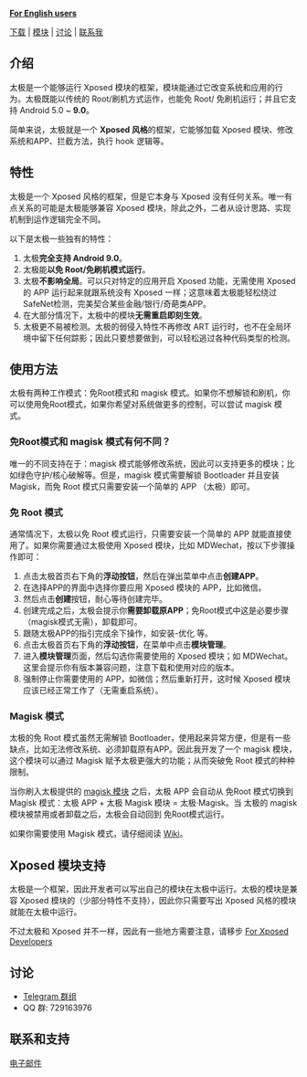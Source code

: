 **[For English users](README.md)**

[下载](https://github.com/taichi-framework/TaiChi/releases) \| [模块](MODULE.md) \| [讨论](https://t.me/vxp_group) \| [联系我](mailto:twsxtd@gmail.com)

## 介绍

太极是一个能够运行 Xposed 模块的框架，模块能通过它改变系统和应用的行为。太极既能以传统的 Root/刷机方式运作，也能免 Root/ 免刷机运行；并且它支持 Android 5.0 ~ **9.0**。

简单来说，太极就是一个 **Xposed 风格**的框架，它能够加载 Xposed 模块、修改系统和APP、拦截方法，执行 hook 逻辑等。

## 特性

太极是一个 Xposed 风格的框架，但是它本身与 Xposed 没有任何关系。唯一有点关系的可能是太极能够兼容 Xposed 模块，除此之外，二者从设计思路、实现机制到运作逻辑完全不同。

以下是太极一些独有的特性：

1. 太极**完全支持 Android 9.0**。
2. 太极能**以免 Root/免刷机模式运行**。
3. 太极**不影响全局**。可以只对特定的应用开启 Xposed 功能，无需使用 Xposed 的 APP 运行起来就跟系统没有 Xposed 一样；这意味着太极能轻松绕过SafeNet检测，完美契合某些金融/银行/奇葩类APP。
4. 在大部分情况下，太极中的模块**无需重启即刻生效**。
5. 太极更不易被检测。太极的弱侵入特性不再修改 ART 运行时，也不在全局环境中留下任何踪影；因此只要想要做到，可以轻松逃过各种代码类型的检测。

## 使用方法

太极有两种工作模式：免Root模式和 magisk 模式。如果你不想解锁和刷机，你可以使用免Root模式，如果你希望对系统做更多的控制，可以尝试 magisk 模式。

### 免Root模式和 magisk 模式有何不同？

唯一的不同支持在于：magisk 模式能够修改系统，因此可以支持更多的模块；比如绿色守护/核心破解等。但是，magisk 模式需要解锁 Bootloader 并且安装 Magisk，而免 Root 模式只需要安装一个简单的 APP （太极）即可。

### 免 Root 模式

通常情况下，太极以免 Root 模式运行，只需要安装一个简单的 APP 就能直接使用了。如果你需要通过太极使用 Xposed 模块，比如 MDWechat，按以下步骤操作即可：

1. 点击太极首页右下角的**浮动按钮**，然后在弹出菜单中点击**创建APP**。
2. 在选择APP的界面中选择你要应用 Xposed 模块的 APP，比如微信。
3. 然后点击**创建**按钮，耐心等待创建完毕。
4. 创建完成之后，太极会提示你**需要卸载原APP**；免Root模式中这是必要步骤（magisk模式无需），卸载即可。
5. 跟随太极APP的指引完成余下操作，如安装-优化 等。
6. 点击太极首页右下角的**浮动按钮**，在菜单中点击**模块管理**。
7. 进入**模块管理**页面，然后勾选你需要使用的 Xposed 模块；如 MDWechat。这里会提示你有版本兼容问题，注意下载和使用对应的版本。
8. 强制停止你需要使用的 APP，如微信；然后重新打开，这时候 Xposed 模块应该已经正常工作了（无需重启系统）。

### Magisk 模式

太极的免 Root 模式虽然无需解锁 Bootloader，使用起来异常方便，但是有一些缺点，比如无法修改系统、必须卸载原有APP。因此我开发了一个 magisk 模块，这个模块可以通过 Magisk 赋予太极更强大的功能；从而突破免 Root 模式的种种限制。

当你刷入太极提供的 [magisk 模块](https://github.com/tiann/TaiChi-Magisk) 之后，太极 APP 会自动从 免Root 模式切换到 Magisk 模式：太极 APP + 太极 Magisk 模块 = 太极·Magisk。当 太极的 magisk 模块被禁用或者卸载之后，太极会自动回到 免Root模式运行。

如果你需要使用 Magisk 模式，请仔细阅读 [Wiki](https://github.com/tiann/Tai-Chi/wiki/taichi-magisk-beta)。

## Xposed 模块支持

太极是一个框架，因此开发者可以写出自己的模块在太极中运行。太极的模块是兼容 Xposed 模块的（少部分特性不支持），因此你只需要写出 Xposed 风格的模块就能在太极中运行。

不过太极和 Xposed 并不一样，因此有一些地方需要注意，请移步 [For Xposed Developers](https://github.com/tiann/Tai-Chi/wiki/For-Xposed-developer)

## 讨论

- [Telegram 群组](https://t.me/vxp_group)
- QQ 群: 729163976

## 联系和支持

[电子邮件](mailto:twsxtd@gmail.com)

